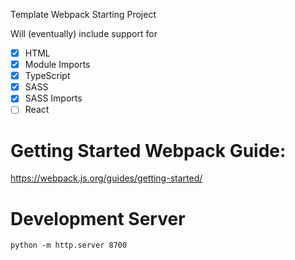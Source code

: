 Template Webpack Starting Project

Will (eventually) include support for
- [x] HTML
- [x] Module Imports
- [x] TypeScript
- [x] SASS
- [x] SASS Imports
- [ ] React

# Getting Started Webpack Guide:
https://webpack.js.org/guides/getting-started/

# Development Server
`python -m http.server 8700`
